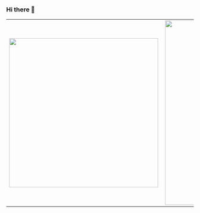 ### Hi there 👋

<center>
<table>
  <tr>
      <td><img width="400px" align="left" src="https://github-readme-stats-three-puce-ricardo.vercel.app/api/top-langs/?username=hugolamounier&hide=html&layout=compact&theme=dark&count_private=true" /></td>
      <td><img width="495px" align="left" src="https://github-readme-stats-three-puce-ricardo.vercel.app/api?username=hugolamounier&theme=dark&count_private=true" /></td>
  </tr>   
</table>
</center>
